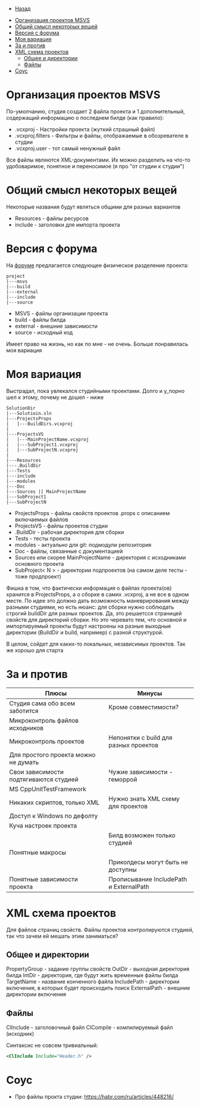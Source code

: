 * [Назад](./Readme.md)

- [Организация проектов MSVS](#организация-проектов-msvs)
- [Общий смысл некоторых вещей](#общий-смысл-некоторых-вещей)
- [Версия с форума](#версия-с-форума)
- [Моя вариация](#моя-вариация)
- [За и против](#за-и-против)
- [XML схема проектов](#xml-схема-проектов)
  - [Общее и директории](#общее-и-директории)
  - [Файлы](#файлы)
- [Соус](#соус)

# Организация проектов MSVS

По-умолчанию, студия создает 2 файла проекта и 1 дополнительный, содержащий информацию о последнем билде (как правило):

* .vcxproj - Настройки проекта (жуткий страшный файл)
* .vcxproj.filters - Фильтры и файлы, отображаемые в обозревателе в студии
* .vcxproj.user - тот самый ненужный файл

Все файлы являются XML-документами. Их можно разделить на что-то удобоваримое, понятное и переносимое (я про "от студии к студии")

# Общий смысл некоторых вещей

Некоторые названия будут являться общими для разных вариантов

* Resources - файлы ресурсов
* include - заголовки для импорта проекта

# Версия с форума

На [форуме][forumLink0] предлагается следующее физическое разделение проекта:

```
project
|---msvs
|---build
|---external
|---include
|---source
```

* MSVS - файлы организации проекта
* build - файлы билда
* external - внешние зависимости
* source - исходный код

Имеет право на жизнь, но как по мне - не очень. Больше понравилась моя вариация

# Моя вариация

Выстрадал, пока увлекался студийными проектами. Долго и у_порно шел к этому, почему не дошел - ниже

```
SolutionDir
|---Solutioin.sln
|---ProjectsProps
|   |---BuildDirs.vcxproj
|
|---ProjectsVS
|   |---MainProjectName.vcxproj
|   |---SubProject1.vcxproj
|   |---SubProjectN.vcxproj
|
|---Resources
|---.BuildDir
|---Tests
|---include
|---modules
|---Doc
|---Sources || MainProjectName
|---SubProject1
|---SubProjectN
```

* ProjectsProps - файлы свойств проектов .props с описанием включаемых файлов
* ProjectsVS - файлы проектов студии
* .BuildDir - рабочая директория для сборки
* Tests - тесты проекта
* modules - актуально для git: подмодули репозитория
* Doc - файлы, связанные с документацией
* Sources или скорее MainProjectName - директория с исходниками основного проекта
* SubProject< N > - директории подпроектов (на самом деле тесты - тоже продпроект)

Фишка в том, что фактически информация о файлах проекта(ов) хранится в ProjectsProps, а о сборке в самих .vcxproj, а не все в одном месте. По идее это должно дать возможность маневрирования между разными студиями, но есть нюанс: для сборки нужно соблюдать строгий buildDir для разных проектов. Да, это решаетсся страницей свойств для директорий сборки. Но это черевато тем, что основной и импортируемый проекты будут настроены на разные выходные директории (BuildDir и build, например) с разной структурой.

В целом, сойдет для каких-то локальных, независимых проектов. Так же хорошо для старта

# За и против

| Плюсы                                  | Минусы                                  |
| -------------------------------------- | --------------------------------------- |
| Студия сама обо всем заботится         | Кроме совместимости?                    |
| Микроконтроль файлов исходников        |                                         |
| Микроконтроль проектов                 | Непонятки с build для разных проектов   |
| Для простого проекта можно не думать   |                                         |
| Свои зависимости подтягиваются студией | Чужие зависимости - геморрой            |
| MS CppUnitTestFramework                |                                         |
| Никаких скриптов, только XML           | Нужно знать XML схему для проектов      |
| Доступ к Windows по дефолту            |                                         |
| Куча настроек проекта                  |                                         |
|                                        | Билд возможен только студией            |
| Понятные макросы                       |                                         |
|                                        | Приколдесы могут быть не доступны       |
| Понятные зависимости проекта           | Прописывание IncludePath и ExternalPath |

# XML схема проектов

Для файлов страниц свойств. Файлы проектов контролируются студией, так что зачем ей мешать этим заниматься?

## Общее и директории

PropertyGroup - задание группы свойств
OutDir - выходная директория билда
IntDir - директория, где будут жить временные файлы билда
TargetName - название конченного файла
IncludePath - директории включения, в которых будет происходить поиск
ExternalPath - внешние директории включения

## Файлы

ClInclude - заголовочный файл
ClCompile - компилируемый файл (исходник)

Синтаксис не совсем тривиальный:

```XML
<ClInclude Include="Header.h" />
```

# Соус

* Про файлы прокта студии: https://habr.com/ru/articles/448216/

[forumLink0]: https://www.cyberforum.ru/cpp-ide-tools/thread1796305.html

